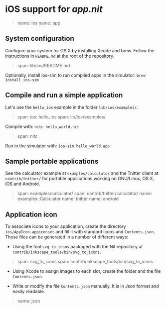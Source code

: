 # iOS support for _app.nit_

> name: ios
> name: app

## System configuration

Configure your system for OS X by installing Xcode and brew.
Follow the instructions in `README.md` at the root of the repository.

> span: lib/ios/README.md

Optionally, install ios-sim to run compiled apps in the simulator: `brew install ios-sim`

## Compile and run a simple application

Let's use the `hello_ios` example in the folder `lib/ios/examples/`.

> span: ios::hello_ios
> span: lib/ios/examples/

Compile with: `nitc hello_world.nit`

> span: nitc

Run in the simulator with: `ios-sim hello_world.app`

## Sample portable applications

See the calculator example at `examples/calculator` and the Tnitter client at `contrib/tnitter/`
for portable applications working on GNU/Linux, OS X, iOS and Android.

> span: examples/calculator/
> span: contrib/tnitter/calculator/
> name: examples::Calculator
> name: tnitter
> name: android

## Application icon

To associate icons to your application, create the directory `ios/AppIcon.appiconset` and fill it with standard icons and `Contents.json`.
These files can be generated in a number of different ways:

* Using the tool `svg_to_icons` packaged with the Nit repository at `contrib/inkscape_tools/bin/svg_to_icons`.

> span: svg_to_icons
> span: contrib/inkscape_tools/bin/svg_to_icons

* Using Xcode to assign images to each slot, create the folder and the file `Contents.json`.

* Write or modify the file `Contents.json` manually.
  It is in Json format and easily readable.

> name: json
